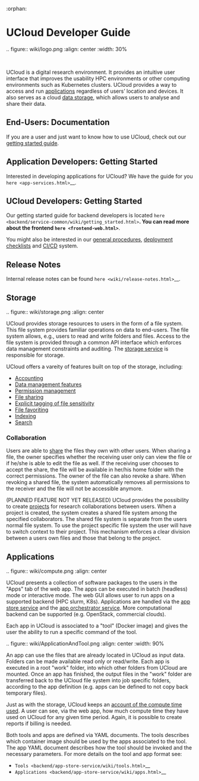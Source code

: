 :orphan:

# UCloud Developer Guide

.. figure:: wiki/logo.png
   :align: center
   :width: 30%

<br>

UCloud is a digital research environment. It provides an intuitive user
interface that improves the usability HPC environments or other computing
environments such as Kubernetes clusters. UCloud provides a way to access and
run [applications](#applications) regardless of users’ location and devices. It
also serves as a cloud [data storage](#storage), which allows users to
analyse and share their data.

<!-- TOOD Maybe talk about how this is an integrated platform. -->

## End-Users: Documentation

If you are a user and just want to know how to use UCloud, check out our
[getting started guide](../user/index.html). 

## Application Developers: Getting Started

Interested in developing applications for UCloud? We have the guide for you
`here <app-services.html>`__.

## UCloud Developers: Getting Started

Our getting started guide for backend developers is located
`here <backend/service-common/wiki/getting_started.html>`__. You can read more about the frontend `here <frontend-web.html>`__.

You might also be interested in our [general procedures](procedures.html), [deployment checklists](backend/service-common/wiki/deployment.html) and [CI/CD](infrastructure/wiki/Jenkins.html) system.

## Release Notes

Internal release notes can be found `here <wiki/release-notes.html>`__.

## Storage

.. figure:: wiki/storage.png
   :align: center

UCloud provides storage resources to users in the form of a file system. This
file system provides familiar operations on data to end-users. The file
system allows, e.g., users to read and write folders and files. Access to the
file system is provided through a common API interface which enforces data
management constraints and auditing. The [storage service](file-storage-service.html) is responsible for storage.

UCloud offers a vareity of features built on top of the storage, including:

- [Accounting](backend/accounting-storage-service/README.html)
- [Data management features](backend/storage-service/wiki/sensitivity.html)
- [Permission management](backend/storage-service/wiki/permissions.html)
- [File sharing](share-service.html)
- [Explicit tagging of file sensitivity](backend/storage-service/wiki/sensitivity.html)
- [File favoriting](backend/file-favorite-service/README.html)
- [Indexing](backend/indexing-service/README.html)
- [Search](backend/filesearch-service/README.html)

### Collaboration

Users are able to [share](share-service.html) the files they own with other users.
When sharing a file, the owner specifies whether the receiving user only can
view the file or if he/she is able to edit the file as well. If the receiving
user chooses to accept the share, the file will be available in her/his home
folder with the correct permissions. The owner of the file can also revoke a
share. When revoking a shared file, the system automatically removes all
permissions to the receiver and the file will not be accessible anymore.

(PLANNED FEATURE NOT YET RELEASED) UCloud provides the possibility to create
[projects](project-service.html) for research collaborations between
users. When a project is created, the system creates a shared file system
among the specified collaborators. The shared file system is separate from the
users normal file system. To use the project specific file system the user will
have to switch context to their project. This mechanism enforces a clear
division between a users own files and those that belong to the project.

## Applications

.. figure:: wiki/compute.png
   :align: center

UCloud presents a collection of software packages to the users in the "Apps"
tab of the web app. The apps can be executed in batch (headless) mode or
interactive mode. The web GUI allows user to run apps on a supported backend
(HPC slurm, K8s). Applications are handled via the [app store service](app-store-service.html) and the [app orchestrator service](app-services.html). More computational backend can be supported (e.g. OpenStack, commercial clouds).

Each app in UCloud is associated to a "tool" (Docker image) and gives the user
the ability to run a specific command of the tool. 

.. figure:: wiki/ApplicationAndTool.png
   :align: center
   :width: 90%

An app can use the files that are already located in UCloud as input data.
Folders can be made available read only or read/write. Each app is executed in a
root "work" folder, into which other folders from UCloud are mounted. Once an
app has finished, the output files in the "work" folder are transferred back to
the UCloud file system into job specific folders, according to the app
definition (e.g. apps can be defined to not copy back temporary files).

Just as with the storage, UCloud keeps an [account of the compute time used](accounting-service.html). A user can see, via the web app, how much
compute time they have used on UCloud for any given time period. Again, it is
possible to create reports if billing is needed.

Both tools and apps are defined via YAML documents. The tools describes which
container image should be used by the apps associated to the tool. The app YAML
document describes how the tool should be invoked and the necessary parameters.
For more details on the tool and app format see:
 - `Tools <backend/app-store-service/wiki/tools.html>`__
 - `Applications <backend/app-store-service/wiki/apps.html>`__

